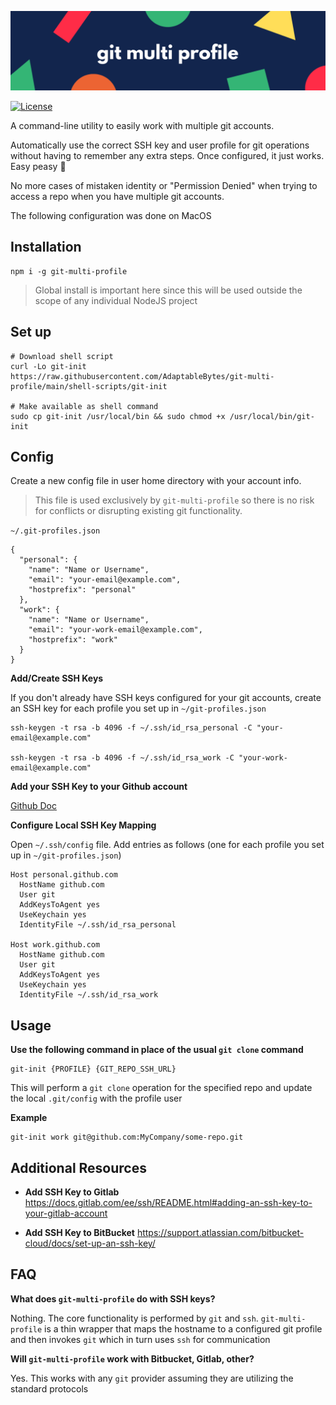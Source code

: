 <p align="center"><img src="https://raw.githubusercontent.com/AdaptableBytes/git-multi-profile/main/media/banner.png" alt="git multi profile banner"></p>

  [![License](https://img.shields.io/badge/license-MIT-blue.svg)](https://opensource.org/licenses/MIT)

A command-line utility to easily work with multiple git accounts.

Automatically use the correct SSH key and user profile for git operations without having to remember any extra steps. Once configured, it just works. Easy peasy 🍋

No more cases of mistaken identity or "Permission Denied" when trying to access a repo when you have multiple git accounts.

The following configuration was done on MacOS

Installation
-----------------
```shell
npm i -g git-multi-profile
```

> Global install is important here since this will be used outside the scope of any individual NodeJS project

Set up
-----------------
```shell
# Download shell script
curl -Lo git-init https://raw.githubusercontent.com/AdaptableBytes/git-multi-profile/main/shell-scripts/git-init

# Make available as shell command
sudo cp git-init /usr/local/bin && sudo chmod +x /usr/local/bin/git-init
```

Config
-----------------
Create a new config file in user home directory with your account info. 

> This file is used exclusively by `git-multi-profile` so there is no risk for conflicts or disrupting existing git functionality.

`~/.git-profiles.json`
```
{
  "personal": {
    "name": "Name or Username",
    "email": "your-email@example.com",
    "hostprefix": "personal"
  },
  "work": {
    "name": "Name or Username",
    "email": "your-work-email@example.com",
    "hostprefix": "work"
  }  
}
```

**Add/Create SSH Keys**

If you don't already have SSH keys configured for your git accounts, create an SSH key for each profile you set up in `~/git-profiles.json`

```
ssh-keygen -t rsa -b 4096 -f ~/.ssh/id_rsa_personal -C "your-email@example.com"

ssh-keygen -t rsa -b 4096 -f ~/.ssh/id_rsa_work -C "your-work-email@example.com"
```

**Add your SSH Key to your Github account**

[Github Doc](https://docs.github.com/en/free-pro-team@latest/github/authenticating-to-github/adding-a-new-ssh-key-to-your-github-account)

**Configure Local SSH Key Mapping**

Open `~/.ssh/config` file. Add entries as follows (one for each profile you set up in `~/git-profiles.json`)

```shell
Host personal.github.com
  HostName github.com
  User git
  AddKeysToAgent yes
  UseKeychain yes
  IdentityFile ~/.ssh/id_rsa_personal

Host work.github.com
  HostName github.com
  User git
  AddKeysToAgent yes
  UseKeychain yes
  IdentityFile ~/.ssh/id_rsa_work  
```


Usage
-------------------
**Use the following command in place of the usual `git clone` command**

```shell
git-init {PROFILE} {GIT_REPO_SSH_URL}
```

This will perform a `git clone` operation for the specified repo and update the local `.git/config` with the profile user

**Example**
```shell
git-init work git@github.com:MyCompany/some-repo.git
```

Additional Resources
--------------------
- **Add SSH Key to Gitlab**
https://docs.gitlab.com/ee/ssh/README.html#adding-an-ssh-key-to-your-gitlab-account

- **Add SSH Key to BitBucket**
https://support.atlassian.com/bitbucket-cloud/docs/set-up-an-ssh-key/


 FAQ
--------------------
**What does `git-multi-profile` do with SSH keys?**

Nothing. The core functionality is performed by `git` and `ssh`. `git-multi-profile` is a thin wrapper that maps the hostname to a configured git profile and then invokes `git` which in turn uses `ssh` for communication

**Will `git-multi-profile` work with Bitbucket, Gitlab, other?**

Yes. This works with any `git` provider assuming they are utilizing the standard protocols